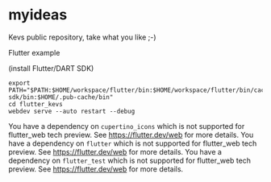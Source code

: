 # myideas

Kevs public repository, take what you like ;-)

Flutter example

(install Flutter/DART SDK)
```
export PATH="$PATH:$HOME/workspace/flutter/bin:$HOME/workspace/flutter/bin/cache/dart-sdk/bin:$HOME/.pub-cache/bin"
cd flutter_kevs
webdev serve --auto restart --debug
```

You have a dependency on `cupertino_icons` which is not supported for flutter_web tech preview. See https://flutter.dev/web for more details.
You have a dependency on `flutter` which is not supported for flutter_web tech preview. See https://flutter.dev/web for more details.
You have a dependency on `flutter_test` which is not supported for flutter_web tech preview. See https://flutter.dev/web for more details.

